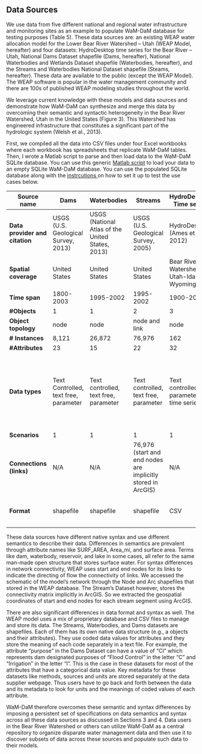 ## Data Sources

We use data from five different national and regional water infrastructure and monitoring sites as an example to populate WaM-DaM database for testing purposes (Table 5). These data sources are: an existing WEAP water allocation model for the Lower Bear River Watershed – Utah (WEAP Model, hereafter) and four datasets: HydroDesktop time series for the Bear River – Utah, National Dams Dataset shapefile (Dams, hereafter), National Waterbodies and Wetlands Dataset shapefile (Waterbodies, hereafter), and the Streams and Waterbodies National Dataset shapefile (Steams, hereafter). These data are available to the public (except the WEAP Model).  The WEAP software is popular in the water management community and there are 100s of published WEAP modeling studies throughout the world. 

We leverage current knowledge with these models and data sources and demonstrate how WaM-DaM can synthesize and merge this data by overcoming their semantic and syntactic heterogeneity in the Bear River Watershed, Utah in the United States (Figure 3). This Watershed has engineered infrastructure that constitutes a significant part of the hydrologic system (Welsh et al., 2013). 





First, we compiled all the data into CSV files under four Excel workbooks where each workbook has spreadsheets that replicate WaM-DaM tables. Then, I wrote a Matlab script to parse and then load data to the WaM-DaM SQLite database. You can use this generic [Matlab script](https://github.com/amabdallah/WaM-DaM/tree/master/03UseCases/MatlabScript) to load your data to an empty SQLite WaM-DaM database. You can use the populated SQLite database along with the  <a href="https://github.com/amabdallah/WaM-DaM/blob/master/docs/SQLite_Instructions.md" target="_blank"> instrcutions </a> on how to set it up to test the use cases below. 


| Source name  | Dams | Waterbodies  | Streams  | HydroDesktop Time series  | WEAP Model |
| ------------- | ------------- | ------------- | ------------- | ------------- | ------------- |
|**Data provider and citation**  | USGS (U.S. Geological Survey, 2013) |USGS (National Atlas of the United States, 2013)  | USGS (U.S. Geological Survey, 2005)  | HydroDesktop (Ames et al., 2012) | David Rosenberg, unpublished  |
| **Spatial coverage**  | United States  |United States  |United States  | Bear River Watershed, Utah-Idaho-Wyoming    | Lower Bear River Watershed, Utah  |
| **Time span**  | 1800-2003  | 1995-2002 | 1995-2002 | 1900-2015  | 1966-2006  |
|**#Objects**   | 1 | 1  | 2  | 3  | 12  |
| **Object topology**   | node  | node | node and link  | node   | node and link  |
| **# Instances**   | 8,121  |26,872  | 76,976 | 162  |111  |
| **#Attributes**   | 23  | 15  | 22  | 32  | 200  |
| **Data types**   | Text Controlled, text free, parameter  | Text controlled, text free, parameter  | Text controlled, text free, parameter  | Text controlled, parameter, time series  | Text controlled, multi-columns, parameter, seasonal parameters, time series, rules, file-based  |
|**Scenarios**    | 1  | 1  | 1  | 1  | 2  |
| **Connections (links)** | N/A  | N/A | 76,976  (start and end nodes are implicitly stored in ArcGIS) | N/A | 72 (Node and Arc shapefiles) |
| **Format** | shapefile |shapefile | shapefile  | CSV | CSV, Paradox Database,  shapefile |



These data sources have different native syntax and use different semantics to describe their data. Differences in semantics are prevalent through attribute names like SURF_AREA, Area_mi, and surface area. Terms like dam, waterbody, reservoir, and lake in some cases, all refer to the same man-made open structure that stores surface water. For syntax differences in network connectivity, WEAP uses start and end nodes for its links to indicate the directing of flow the connectivity of links. We accessed the schematic of the model’s network through the Node and Arc shapefiles that stored in the WEAP database. The Stream’s Dataset however, stores the connectivity matrix implicitly in ArcGIS. So we extracted the geospatial coordinates of start and end nodes for each stream segment using ArcGIS. 


There are also significant differences in data format and syntax as well. The WEAP model uses a mix of proprietary database and CSV files to manage and store its data. The Streams, Waterbodies, and Dams datasets are shapefiles. Each of them has its own native data structure (e.g., a objects and their attributes). They use coded data values for attributes and they store the meaning of each code separately in a text file. For example, the attribute “purpose” in the Dams Dataset can have a value of “CI” which represents dam designated purposes of “Flood Control” in the letter “C” and “Irrigation” in the letter “I”. This is the case in these datasets for most of the attributes that have a categorical data value. Key metadata for these datasets like methods, sources and units are stored separately at the data supplier webpage. Thus users have to go back and forth between the data and its metadata to look for units and the meanings of coded values of each attribute. 


WaM-DaM therefore overcomes these semantic and syntax differences by imposing a persistent set of specifications on data semantics and syntax across all these data sources as discussed in Sections 3 and 4. Data users in the Bear River Watershed or others can utilize WaM-DaM as a central repository to organize disparate water management data and then use it to discover subsets of data across these sources and populate such data to their models.
